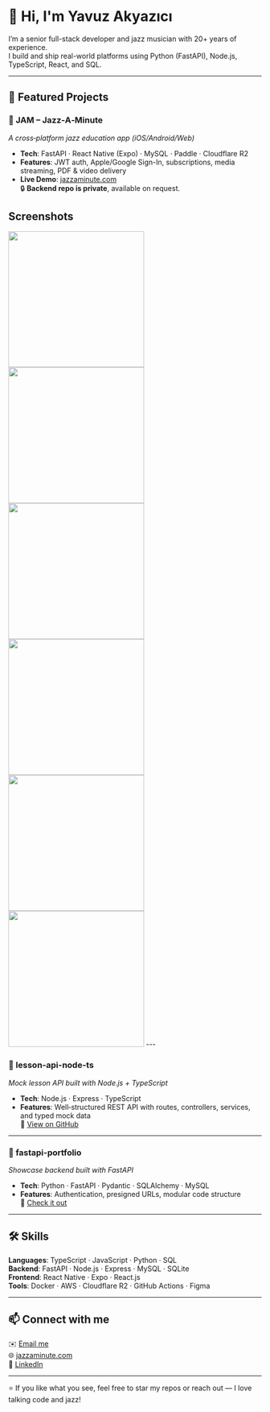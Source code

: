 # 👋 Hi, I'm Yavuz Akyazıcı

I’m a senior full-stack developer and jazz musician with 20+ years of experience.  
I build and ship real-world platforms using Python (FastAPI), Node.js, TypeScript, React, and SQL.

---

## 🚀 Featured Projects

### 🎷 JAM – Jazz‑A‑Minute  
*A cross‑platform jazz education app (iOS/Android/Web)*  
- **Tech**: FastAPI · React Native (Expo) · MySQL · Paddle · Cloudflare R2  
- **Features**: JWT auth, Apple/Google Sign-In, subscriptions, media streaming, PDF & video delivery  
- **Live Demo**: [jazzaminute.com](https://jazzaminute.com)  
🔒 **Backend repo is private**, available on request.

## Screenshots
<img src="https://github.com/user-attachments/assets/a1ede03f-04f1-4ca8-b8b4-35b243940cc1" width="270">
<img src="https://github.com/user-attachments/assets/fe0f32ec-03f2-4716-a5ba-54e4699e5685" width="270">
<img src="https://github.com/user-attachments/assets/c73fd29c-3d1f-4ffc-bf07-c21c930a961c" width="270">
<img src="https://github.com/user-attachments/assets/fecf58fb-759c-47c0-bd1a-df18c7f94bcb" width="270">
<img src="https://github.com/user-attachments/assets/d1577385-c37a-49d9-8241-b6952752ef60" width="270">
<img src="https://github.com/user-attachments/assets/d076d1fa-ea29-43b5-a592-c7229d3707b9" width="270">
---

### 🧠 lesson-api-node-ts  
*Mock lesson API built with Node.js + TypeScript*  
- **Tech**: Node.js · Express · TypeScript  
- **Features**: Well‑structured REST API with routes, controllers, services, and typed mock data  
🔗 [View on GitHub](https://github.com/yavuzakyazici/lesson-api-node-ts)

---

### 🐍 fastapi-portfolio  
*Showcase backend built with FastAPI*  
- **Tech**: Python · FastAPI · Pydantic · SQLAlchemy · MySQL  
- **Features**: Authentication, presigned URLs, modular code structure  
🔗 [Check it out](https://github.com/yavuzakyazici/fastapi-portfolio)

---

## 🛠 Skills

**Languages**: TypeScript · JavaScript · Python · SQL  
**Backend**: FastAPI · Node.js · Express · MySQL · SQLite  
**Frontend**: React Native · Expo · React.js  
**Tools**: Docker · AWS · Cloudflare R2 · GitHub Actions · Figma

---

## 📫 Connect with me

✉️ [Email me](mailto:yavuzakyazici@gmail.com)  
🌐 [jazzaminute.com](https://jazzaminute.com)  
🔗 [LinkedIn](https://www.linkedin.com/in/yavuzakyazici)

---

⭐ If you like what you see, feel free to star my repos or reach out — I love talking code and jazz!
